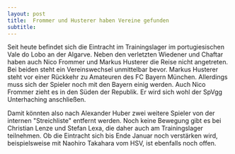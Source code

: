 ```yaml
---
layout: post
title:  Frommer und Husterer haben Vereine gefunden
subtitle:  
---
```


Seit heute befindet sich die Eintracht im Trainingslager im portugiesischen Vale do Lobo an der Algarve. Neben den verletzten Wiedener und Chaftar haben auch Nico Frommer und Markus Husterer die Reise nicht angetreten. Bei beiden steht ein Vereinswechsel unmittelbar bevor. Markus Husterer steht vor einer Rückkehr zu Amateuren des FC Bayern München. Allerdings muss sich der Spieler noch mit den Bayern einig werden. Auch Nico Frommer zieht es in den Süden der Republik. Er wird sich wohl der SpVgg Unterhaching anschließen.

Damit könnten also nach Alexander Huber zwei weitere Spieler von der internen "Streichliste" entfernt werden. Noch keine Bewegung gibt es bei Christian Lenze und Stefan Lexa, die daher auch am Trainingslager teilnehmen. Ob die Eintracht sich bis Ende Januar noch verstärken wird, beispielsweise mit Naohiro Takahara vom HSV, ist ebenfalls noch offen.
